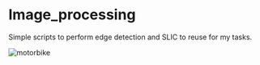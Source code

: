 # Image_processing
Simple scripts to perform edge detection and SLIC to reuse for my tasks.

![motorbike](https://user-images.githubusercontent.com/50325966/98454900-47a53400-21ad-11eb-977a-3146c7e4d66a.jpg)

